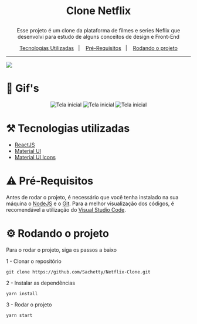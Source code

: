 # <p align="center">Clone Netflix</p>
<p align="center"> Esse projeto é um clone da plataforma de filmes e series Neflix que desenvolvi para estudo de alguns conceitos de design e Front-End</p>
<p align="center">
  <a href="#hammer_and_pick-tecnologias-utilizadas">Tecnologias Utilizadas</a>&nbsp;&nbsp;&nbsp;|&nbsp;&nbsp;&nbsp;
  <a href="#warning-pré-requisitos">Pré-Requisitos</a>&nbsp;&nbsp;&nbsp;|&nbsp;&nbsp;&nbsp;
  <a href="#gear-rodando-o-projeto">Rodando o projeto</a>
</p>

---

<p>
  <img src="https://cdn.discordapp.com/attachments/685272117750530170/892550655363936286/unknown.png" />
</p>

# 🎥 Gif's

<p align="center">
  <img src="https://media.giphy.com/media/uTCoOkau1Qrzgqae1B/giphy.gif?cid=790b7611cf0fde86fae489b135b0151fb5fb581127603b64&rid=giphy.gif&ct=g"  title="Tela inicial">
  <img src="https://media.giphy.com/media/8EBYSQyVcgv3v0h9aQ/giphy.gif?cid=790b761187e22b41b390d23794b4eb7adfe8e06bd3e641a6&rid=giphy.gif&ct=g"  title="Tela inicial">
  <img src="https://media.giphy.com/media/IVwOuWsDO6CCmO99SS/giphy.gif?cid=790b76111ba36da41452f99bde985f0d132e71e584ec8833&rid=giphy.gif&ct=g"  title="Tela inicial">
</p>

# :hammer_and_pick: Tecnologias utilizadas 
- [ReactJS](https://pt-br.reactjs.org/)
- [Material UI](https://material-ui.com/)
- [Material UI Icons](https://material-ui.com/pt/components/icons/)



# :warning: Pré-Requisitos
Antes de rodar o projeto, é necessário que você tenha instalado na sua máquina o [NodeJS](https://nodejs.org/en/) e o [Git](https://git-scm.com/downloads). Para a melhor visualização dos códigos, é recomendável a utilização do [Visual Studio Code](https://code.visualstudio.com/).

# :gear: Rodando o projeto
Para o rodar o projeto, siga os passos a baixo

1 - Clonar o repositório
```
git clone https://github.com/Sachetty/Netflix-Clone.git
```

2 - Instalar as dependências
```
yarn install
```

3 - Rodar o projeto
```
yarn start
```
